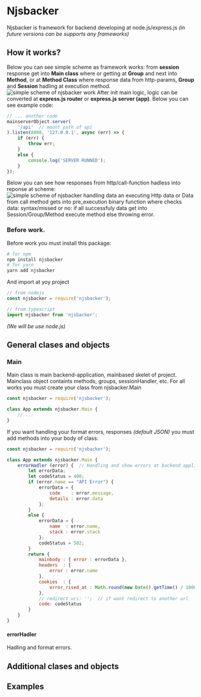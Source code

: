 # Njsbacker
Njsbacker is framework for backend developing at node.js/express.js *(in future versions can be supports any frameworks)*
## How it works?
Below you can see simple scheme as framework works: from **session** response get into **Main class** where or getting at **Group** and next into **Method**, or at **Method Class** where response data from http-params, **Group** and **Session** hadling at execution method.
![simple scheme of njsbacker work](https://sun9-71.userapi.com/impg/VjRpi90eSMsV05NPRU3GVNxwEbem8ITGjErioQ/lyD9S-F_qI4.jpg?size=726x341&quality=96&sign=d48f6eff6f6da9747675287096eb24b3&type=album)
After init main logic, logic can be converted at **express.js router** or **express.js server (app)**. Below you can see example code:
```javascript
// ... another code
mainserverObject.server(
    '/api'  // mount path of api
).listen(8080, '127.0.0.1', async (err) => {
    if (err) {
        throw err;
    }
    else {
        console.log('SERVER RUNNED');
    }
});
```
Below you can see how responses from http/call-function hadless into reponse at scheme:
![simple scheme of njsbacker handling data an executing](https://sun9-78.userapi.com/impg/etOt-TcZ1KVxUnIm3laKJgAveXaMEOGfbGY0Wg/dIekdeOOKeo.jpg?size=649x353&quality=96&sign=958f40b23ab188ea03612bc98def05fe&type=album)
Http data or Data from call method gets into pre_execution binary function where checks data: syntax/missed or no: if all successfuly data get into Session/Group/Method execute method else throwing error.
### Before work.
Before work you must install this package:
```bash
# for npm
npm install njsbacker
# for yarn
yarn add njsbacker
```
And import at yoy project
```javascript
// from nodejs
const njsbacker = require('njsbacker');
```
```typescript
// from typescript
import njsbacker from 'njsbacker';
```
*(We will be use node.js)*
## General clases and objects
### Main
Main class is main backend-application, mainbased skelet of project. Mainclass object containts methods, groups, sessionHandler, etc. For all works you must create your class from njsbacker.Main
```javascript
const njsbacker = require('njsbacker');

class App extends njsbacker.Main {
    // ...
}
```
If you want handling your format errors, responses *(default JSON)* you must add methods into your body of class:
```javascript
const njsbacker = require('njsbacker');

class App extends njsbacker.Main {
    errorHadler (error) {  // Handling and show errors at backend application.
		let errorData;
		let codeStatus = 400;
		if (error.name == "API Error") {
			errorData = {
				code    : error.message,
				details : error.data
			};
		}
		else {
			errorData = {
				name  : error.name,
				stack : error.stack
			};
			codeStatus = 502;
		}
		return {
			mainbody : { error : errorData },
			headers  : {
			    error : error.name
			},
			cookies  : {
			    error_rised_at : Math.round(new Date().getTime() / 1000)
			},
			// redirect_uri: '';  // if want redirect to another url
			code: codeStatus
		}
	}
}
```
#### errorHadler
Hadling and format errors.
## Additional clases and objects
## Examples